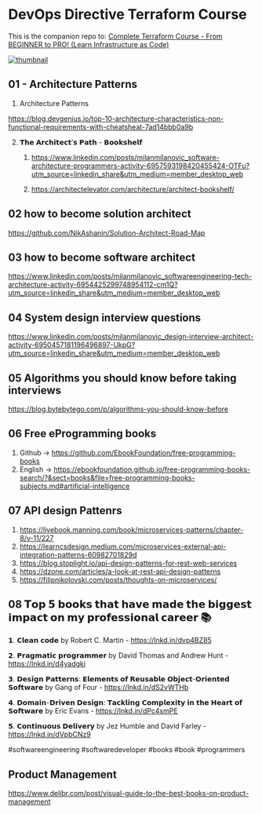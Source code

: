 # DevOps Directive Terraform Course

This is the companion repo to: [Complete Terraform Course - From BEGINNER to PRO! (Learn Infrastructure as Code)](https://www.youtube.com/watch?v=7xngnjfIlK4)

[![thumbnail](https://user-images.githubusercontent.com/1320389/154354937-98533608-2f42-44c1-8110-87f7e3f45085.jpeg)](https://www.youtube.com/watch?v=7xngnjfIlK4)

## 01 - Architecture Patterns

1. Architecture Patterns

https://blog.devgenius.io/top-10-architecture-characteristics-non-functional-requirements-with-cheatsheat-7ad14bbb0a9b

2. 𝗧𝗵𝗲 𝗔𝗿𝗰𝗵𝗶𝘁𝗲𝗰𝘁’𝘀 𝗣𝗮𝘁𝗵 - 𝗕𝗼𝗼𝗸𝘀𝗵𝗲𝗹𝗳
   1. https://www.linkedin.com/posts/milanmilanovic_software-architecture-programmers-activity-6957593198420455424-OTFu?utm_source=linkedin_share&utm_medium=member_desktop_web

   2. https://architectelevator.com/architecture/architect-bookshelf/

## 02 how to become solution architect

https://github.com/NikAshanin/Solution-Architect-Road-Map

## 03 how to become software architect
https://www.linkedin.com/posts/milanmilanovic_softwareengineering-tech-architecture-activity-6954425299748954112-cm1Q?utm_source=linkedin_share&utm_medium=member_desktop_web

## 04 System design interview questions

https://www.linkedin.com/posts/milanmilanovic_design-interview-architect-activity-6950457181196496897-UkpG?utm_source=linkedin_share&utm_medium=member_desktop_web

## 05 Algorithms you should know before taking interviews
https://blog.bytebytego.com/p/algorithms-you-should-know-before

## 06 Free eProgramming books
1. Github -> https://github.com/EbookFoundation/free-programming-books
2. English -> https://ebookfoundation.github.io/free-programming-books-search/?&sect=books&file=free-programming-books-subjects.md#artificial-intelligence

## 07 API design Pattenrs
1. https://livebook.manning.com/book/microservices-patterns/chapter-8/v-11/227
2. https://learncsdesign.medium.com/microservices-external-api-integration-patterns-60982701829d
3. https://blog.stoplight.io/api-design-patterns-for-rest-web-services
4. https://dzone.com/articles/a-look-at-rest-api-design-patterns
5. https://filipnikolovski.com/posts/thoughts-on-microservices/

## 08 𝗧𝗼𝗽 𝟱 𝗯𝗼𝗼𝗸𝘀 𝘁𝗵𝗮𝘁 𝗵𝗮𝘃𝗲 𝗺𝗮𝗱𝗲 𝘁𝗵𝗲 𝗯𝗶𝗴𝗴𝗲𝘀𝘁 𝗶𝗺𝗽𝗮𝗰𝘁 𝗼𝗻 𝗺𝘆 𝗽𝗿𝗼𝗳𝗲𝘀𝘀𝗶𝗼𝗻𝗮𝗹 𝗰𝗮𝗿𝗲𝗲𝗿 📚

𝟭. 𝗖𝗹𝗲𝗮𝗻 𝗰𝗼𝗱𝗲 by Robert C. Martin - https://lnkd.in/dvp4BZ85

𝟮. 𝗣𝗿𝗮𝗴𝗺𝗮𝘁𝗶𝗰 𝗽𝗿𝗼𝗴𝗿𝗮𝗺𝗺𝗲𝗿 by David Thomas and Andrew Hunt - https://lnkd.in/d4yadgki

𝟯. 𝗗𝗲𝘀𝗶𝗴𝗻 𝗣𝗮𝘁𝘁𝗲𝗿𝗻𝘀: 𝗘𝗹𝗲𝗺𝗲𝗻𝘁𝘀 𝗼𝗳 𝗥𝗲𝘂𝘀𝗮𝗯𝗹𝗲 𝗢𝗯𝗷𝗲𝗰𝘁-𝗢𝗿𝗶𝗲𝗻𝘁𝗲𝗱 𝗦𝗼𝗳𝘁𝘄𝗮𝗿𝗲 by Gang of Four - https://lnkd.in/dS2vWTHb

𝟰. 𝗗𝗼𝗺𝗮𝗶𝗻-𝗗𝗿𝗶𝘃𝗲𝗻 𝗗𝗲𝘀𝗶𝗴𝗻: 𝗧𝗮𝗰𝗸𝗹𝗶𝗻𝗴 𝗖𝗼𝗺𝗽𝗹𝗲𝘅𝗶𝘁𝘆 𝗶𝗻 𝘁𝗵𝗲 𝗛𝗲𝗮𝗿𝘁 𝗼𝗳 𝗦𝗼𝗳𝘁𝘄𝗮𝗿𝗲 by Eric Evans - https://lnkd.in/dPc4smPE

𝟱. 𝗖𝗼𝗻𝘁𝗶𝗻𝘂𝗼𝘂𝘀 𝗗𝗲𝗹𝗶𝘃𝗲𝗿𝘆 by Jez Humble and David Farley - https://lnkd.in/dVpbCNz9

#softwareengineering #softwaredeveloper #books #book #programmers

## Product Management
https://www.delibr.com/post/visual-guide-to-the-best-books-on-product-management

